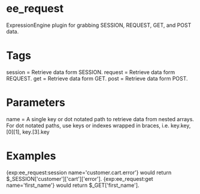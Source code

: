 ee_request
===============
ExpressionEngine plugin for grabbing SESSION, REQUEST, GET, and POST data.

Tags
===============
session	= Retrieve data form SESSION.
request	= Retrieve data form REQUEST.
get 	= Retrieve data form GET.
post 	= Retrieve data form POST.

Parameters
===============
name = A single key or dot notated path to retrieve data from nested arrays. For dot notated paths, use keys or indexes wrapped in braces, i.e. key.key, [0][1], key.[3].key

Examples
===============
{exp:ee_request:session name='customer.cart.error'} would return $_SESSION['customer']['cart']['error'].
{exp:ee_request:get name='first_name'} would return $_GET['first_name'].